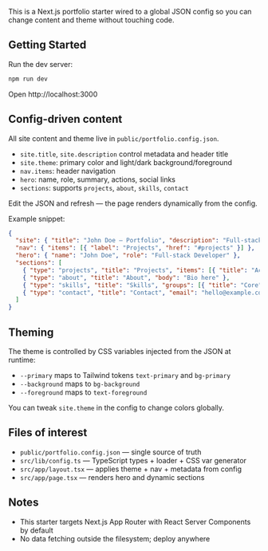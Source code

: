 This is a Next.js portfolio starter wired to a global JSON config so you can change content and theme without touching code.

## Getting Started

Run the dev server:

```bash
npm run dev
```

Open http://localhost:3000

## Config-driven content

All site content and theme live in `public/portfolio.config.json`.

- `site.title`, `site.description` control metadata and header title
- `site.theme`: primary color and light/dark background/foreground
- `nav.items`: header navigation
- `hero`: name, role, summary, actions, social links
- `sections`: supports `projects`, `about`, `skills`, `contact`

Edit the JSON and refresh — the page renders dynamically from the config.

Example snippet:

```json
{
  "site": { "title": "John Doe — Portfolio", "description": "Full‑stack developer." },
  "nav": { "items": [{ "label": "Projects", "href": "#projects" }] },
  "hero": { "name": "John Doe", "role": "Full‑stack Developer" },
  "sections": [
    { "type": "projects", "title": "Projects", "items": [{ "title": "Acme" }] },
    { "type": "about", "title": "About", "body": "Bio here" },
    { "type": "skills", "title": "Skills", "groups": [{ "title": "Core", "items": ["TS", "React"] }] },
    { "type": "contact", "title": "Contact", "email": "hello@example.com" }
  ]
}
```

## Theming

The theme is controlled by CSS variables injected from the JSON at runtime:
- `--primary` maps to Tailwind tokens `text-primary` and `bg-primary`
- `--background` maps to `bg-background`
- `--foreground` maps to `text-foreground`

You can tweak `site.theme` in the config to change colors globally.

## Files of interest

- `public/portfolio.config.json` — single source of truth
- `src/lib/config.ts` — TypeScript types + loader + CSS var generator
- `src/app/layout.tsx` — applies theme + nav + metadata from config
- `src/app/page.tsx` — renders hero and dynamic sections

## Notes

- This starter targets Next.js App Router with React Server Components by default
- No data fetching outside the filesystem; deploy anywhere 
